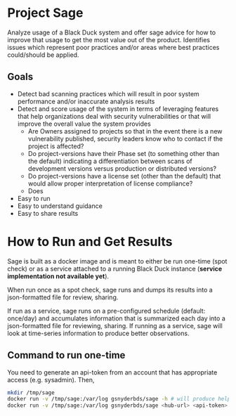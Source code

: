 # Project Sage

Analyze usage of a Black Duck system and offer sage advice for how to improve that usage to get the most value out of the product. Identifies issues which represent poor practices and/or areas where best practices could/should be applied.

## Goals

* Detect bad scanning practices which will result in poor system performance and/or inaccurate analysis results
* Detect and score usage of the system in terms of leveraging features that help organizations deal with security vulnerabilities or that will improve the overall value the system provides
  * Are Owners assigned to projects so that in the event there is a new vulnerability published, security leaders know who to contact if the project is affected?
  * Do project-versions have their Phase set (to something other than the default) indicating a differentiation between scans of development versions versus production or distributed versions?
  * Do project-versions have a license set (other than the default) that would allow proper interpretation of license compliance?
  * Does
* Easy to run
* Easy to understand guidance
* Easy to share results

# How to Run and Get Results

Sage is built as a docker image and is meant to either be run one-time (spot check) or as a service attached to a running Black Duck instance (**service implementation not available yet**). 

When run once as a spot check, sage runs and dumps its results into a json-formatted file for review, sharing. 

If run as a service, sage runs on a pre-configured schedule (default: once/day) and accumulates information that is summarized each day into a json-formatted file for reviewing, sharing. If running as a service, sage will look at time-series information to produce better observations.

## Command to run one-time

You need to generate an api-token from an account that has appropriate access (e.g. sysadmin). Then,

```bash
mkdir /tmp/sage
docker run -v /tmp/sage:/var/log gsnyderbds/sage -h # will produce help
docker run -v /tmp/sage:/var/log gsnyderbds/sage <hub-url> <api-token>
```


